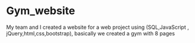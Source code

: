 # Gym_website
My team and I created a website for a web project using (SQL,JavaScript , jQuery,html,css,bootstrap), basically we created a gym with 8 pages  
